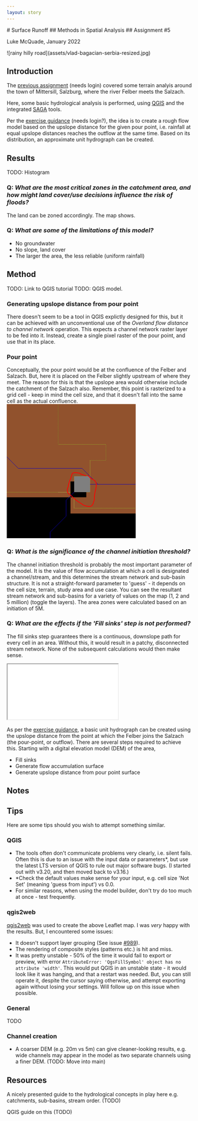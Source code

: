 ```yaml
---
layout: story
---
```


<section class="banner style1 orient-right fullscreen">
<div class="content" markdown="1">
# Surface Runoff
## Methods in Spatial Analysis
## Assignment #5


Luke McQuade, January 2022

</div>
<div class="image" markdown="1">
![rainy hilly road](assets/vlad-bagacian-serbia-resized.jpg)
</div>
</section>

<section class="banner style1 orient-left content-align-left image-position-center onscroll-content-fade-in onscroll-image-fade-in fullscreen">
<div class="content" markdown="1">

## Introduction
The [previous assignment][Terrain] (needs login) covered some terrain analyis around the town of Mittersill, Salzburg, where the river Felber meets the Salzach.

Here, some basic hydrological analysis is performed, using [QGIS](TODO) and the integrated [SAGA](TODO) tools.

Per the [exercise guidance](TODO) (needs login?), the idea is to create a rough flow model based on the upslope distance for the given pour point, i.e. rainfall at equal upslope distances reaches the outflow at the same time. Based on its distribution, an approximate unit hydrograph can be created.

## Results

TODO: Histogram

### Q: *What are the most critical zones in the catchment area, and how might land cover/use decisions influence the risk of floods?*



The land can be zoned accordingly. The map shows.  






### Q: *What are some of the limitations of this model?*
* No groundwater
* No slope, land cover
* The larger the area, the less reliable (uniform rainfall) 

## Method

TODO: Link to QGIS tutorial
TODO: QGIS model.

### Generating upslope distance from pour point
There doesn't seem to be a tool in QGIS explictly designed for this, but it can be achieved with an unconventional use of the *Overland flow distance to channel network* operation. This expects a channel network raster layer to be fed into it. Instead, create a single pixel raster of the pour point, and use that in its place.

### Pour point
Conceptually, the pour point would be at the confluence of the Felber and Salzach. But, here it is placed on the Felber slightly upstream of where they meet. The reason for this is that the upslope area would otherwise include the catchment of the Salzach also. Remember, this point is rasterized to a grid cell - keep in mind the cell size, and that it doesn't fall into the same cell as the actual confluence.
![Pour Point](assets/pour-point.png)  

### Q: *What is the significance of the channel initiation threshold?*
The channel initiation threshold is probably the most important parameter of the model. It is the value of flow accumulation at which a cell is designated a channel/stream,
and this determines the stream network and sub-basin structure. It is not a straight-forward parameter to 'guess' - it depends on the cell size, terrain, study area and use case.
You can see the resultant stream network and sub-basins for a variety of values on the map (1, 2 and 5 million) (toggle the layers). The area zones were calculated based on an initiation of 5M.  

### Q: *What are the effects if the 'Fill sinks' step is not performed?*
The fill sinks step guarantees there is a continuous, downslope path for every cell in an area. Without this, it would result in a patchy, disconnected stream network.
None of the subsequent calculations would then make sense.

</div>
<div class="image lm-sticky">
    <iframe src="map/index.html"></iframe>
</div>
</section>



As per the [exercise guidance][Ex], a basic unit hydrograph can be created using the upslope distance from the point at which the Felber joins the Salzach (the pour-point, or outflow). There are several steps required to achieve this. Starting with a digital elevation model (DEM) of the area, 
* Fill sinks
* Generate flow accumulation surface
* Generate upslope distance from pour point surface



## Notes


## Tips
Here are some tips should you wish to attempt something similar.

### QGIS
* The tools often don't communicate problems very clearly, i.e. silent fails. Often this is due to an issue with the input data or parameters*, but use the latest LTS version of QGIS to rule out major software bugs. (I started out with v3.20, and then moved back to v3.16.)
* *Check the default values make sense for your input, e.g. cell size 'Not Set' (meaning 'guess from input') vs 0.0.
* For similar reasons, when using the model builder, don't try do too much at once - test frequently.

### qgis2web
[qgis2web](TODO) was used to create the above Leaflet map. I was *very* happy with the results. But, I encountered some issues:
* It doesn't support layer grouping (See issue [#989](https://github.com/tomchadwin/qgis2web/issues/989)).
* The rendering of composite styles (patterns etc.) is hit and miss.
* It was pretty unstable - 50% of the time it would fail to export or preview, with error `AttributeError: 'QgsFillSymbol' object has no attribute 'width'`. This would put QGIS in an unstable state - it would look like it was hanging, and that a restart was needed. But, you can still operate it, despite the cursor saying otherwise, and attempt exporting again without losing your settings. Will follow up on this issue when possible.

### General
TODO

### Channel creation
* A coarser DEM (e.g. 20m vs 5m) can give cleaner-looking results, e.g. wide channels may appear in the model as two separate channels using a finer DEM. (TODO: Move into main) 


## Resources
A nicely presented guide to the hydrological concepts in play here e.g. catchments, sub-basins, stream order. (TODO)

QGIS guide on this (TODO)


[Terrain]: TODO
[Ex]: TODO